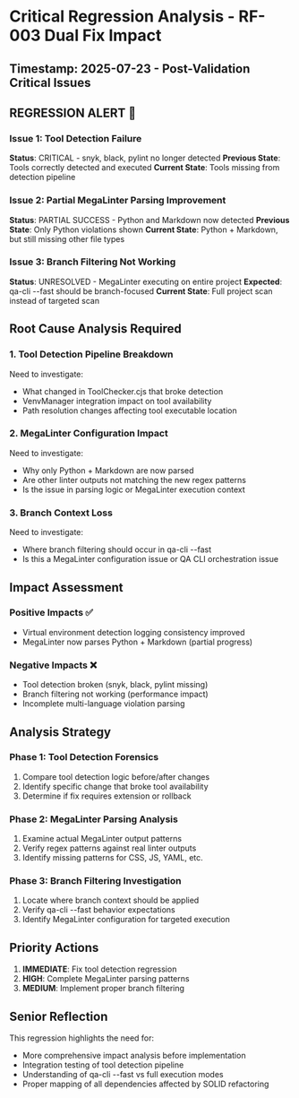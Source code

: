 # Critical Regression Analysis - RF-003 Dual Fix Impact

## Timestamp: 2025-07-23 - Post-Validation Critical Issues

## REGRESSION ALERT 🚨

### Issue 1: Tool Detection Failure
**Status**: CRITICAL - snyk, black, pylint no longer detected
**Previous State**: Tools correctly detected and executed
**Current State**: Tools missing from detection pipeline

### Issue 2: Partial MegaLinter Parsing Improvement  
**Status**: PARTIAL SUCCESS - Python and Markdown now detected
**Previous State**: Only Python violations shown
**Current State**: Python + Markdown, but still missing other file types

### Issue 3: Branch Filtering Not Working
**Status**: UNRESOLVED - MegaLinter executing on entire project
**Expected**: qa-cli --fast should be branch-focused
**Current State**: Full project scan instead of targeted scan

## Root Cause Analysis Required

### 1. Tool Detection Pipeline Breakdown
Need to investigate:
- What changed in ToolChecker.cjs that broke detection
- VenvManager integration impact on tool availability
- Path resolution changes affecting tool executable location

### 2. MegaLinter Configuration Impact
Need to investigate:
- Why only Python + Markdown are now parsed
- Are other linter outputs not matching the new regex patterns
- Is the issue in parsing logic or MegaLinter execution context

### 3. Branch Context Loss
Need to investigate:
- Where branch filtering should occur in qa-cli --fast
- Is this a MegaLinter configuration issue or QA CLI orchestration issue

## Impact Assessment

### Positive Impacts ✅
- Virtual environment detection logging consistency improved
- MegaLinter now parses Python + Markdown (partial progress)

### Negative Impacts ❌
- Tool detection broken (snyk, black, pylint missing)
- Branch filtering not working (performance impact)
- Incomplete multi-language violation parsing

## Analysis Strategy

### Phase 1: Tool Detection Forensics
1. Compare tool detection logic before/after changes
2. Identify specific change that broke tool availability
3. Determine if fix requires extension or rollback

### Phase 2: MegaLinter Parsing Analysis
1. Examine actual MegaLinter output patterns
2. Verify regex patterns against real linter outputs
3. Identify missing patterns for CSS, JS, YAML, etc.

### Phase 3: Branch Filtering Investigation
1. Locate where branch context should be applied
2. Verify qa-cli --fast behavior expectations
3. Identify MegaLinter configuration for targeted execution

## Priority Actions
1. **IMMEDIATE**: Fix tool detection regression
2. **HIGH**: Complete MegaLinter parsing patterns
3. **MEDIUM**: Implement proper branch filtering

## Senior Reflection
This regression highlights the need for:
- More comprehensive impact analysis before implementation
- Integration testing of tool detection pipeline
- Understanding of qa-cli --fast vs full execution modes
- Proper mapping of all dependencies affected by SOLID refactoring